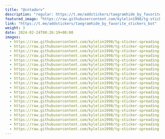```yaml
---
title: "@cntadorv"
description: "regular: https://t.me/addstickers/taegramhide_by_favorite_stickers_bot"
featured_image: "https://raw.githubusercontent.com/kylelin1998/tg-sticker-spreading-worldwide-images/main/img/a35f79a6-cce8-4096-a5d7-587539c1ca28.jpg"
link: "https://t.me/addstickers/taegramhide_by_favorite_stickers_bot"
weight: 3
date: 2024-02-24T08:26:19+08:00
images:
  - https://raw.githubusercontent.com/kylelin1998/tg-sticker-spreading-worldwide-images/main/img/a35f79a6-cce8-4096-a5d7-587539c1ca28.jpg
  - https://raw.githubusercontent.com/kylelin1998/tg-sticker-spreading-worldwide-images/main/img/655ae540-d7e2-48b9-9ec1-911b4cefd462.jpg
  - https://raw.githubusercontent.com/kylelin1998/tg-sticker-spreading-worldwide-images/main/img/82563b40-4d88-450a-8e6d-e06460fd9aed.jpg
  - https://raw.githubusercontent.com/kylelin1998/tg-sticker-spreading-worldwide-images/main/img/653e1164-2126-4bb0-b92b-78ea19129a09.jpg
  - https://raw.githubusercontent.com/kylelin1998/tg-sticker-spreading-worldwide-images/main/img/348e718c-b963-422e-9807-7c91dd678de2.jpg
  - https://raw.githubusercontent.com/kylelin1998/tg-sticker-spreading-worldwide-images/main/img/43359b63-cf6b-43d6-8e83-859e9118fc57.jpg
  - https://raw.githubusercontent.com/kylelin1998/tg-sticker-spreading-worldwide-images/main/img/1f1947f5-c6d9-4f09-b7f7-c168c20d26b2.jpg
  - https://raw.githubusercontent.com/kylelin1998/tg-sticker-spreading-worldwide-images/main/img/66123dce-3327-4699-b147-1f600f7b7f30.jpg
  - https://raw.githubusercontent.com/kylelin1998/tg-sticker-spreading-worldwide-images/main/img/b2f950ae-25ce-4d00-9fc4-9719328ea105.jpg
  - https://raw.githubusercontent.com/kylelin1998/tg-sticker-spreading-worldwide-images/main/img/995d6264-b57b-4b7a-b76c-7c6d44955813.jpg
  - https://raw.githubusercontent.com/kylelin1998/tg-sticker-spreading-worldwide-images/main/img/65df5386-47ab-4acd-95ac-286c44610d45.jpg
  - https://raw.githubusercontent.com/kylelin1998/tg-sticker-spreading-worldwide-images/main/img/95cb7984-95c7-4e03-86f9-45b14687c2bb.jpg
  - https://raw.githubusercontent.com/kylelin1998/tg-sticker-spreading-worldwide-images/main/img/8161313c-2ba7-4372-b105-437f9655aa11.jpg
  - https://raw.githubusercontent.com/kylelin1998/tg-sticker-spreading-worldwide-images/main/img/fee1cc83-6c48-42fe-8158-0ac21b8aade9.jpg
  - https://raw.githubusercontent.com/kylelin1998/tg-sticker-spreading-worldwide-images/main/img/902e1528-67a0-4778-8dbf-19f207434206.jpg
  - https://raw.githubusercontent.com/kylelin1998/tg-sticker-spreading-worldwide-images/main/img/8aced216-a378-4f9e-b05b-01e05304ed9c.jpg
  - https://raw.githubusercontent.com/kylelin1998/tg-sticker-spreading-worldwide-images/main/img/6eedbfba-dfc5-4dc3-b1e5-524250aff309.jpg
  - https://raw.githubusercontent.com/kylelin1998/tg-sticker-spreading-worldwide-images/main/img/0f504cc4-809b-4937-8a07-9ccec79c6f9f.jpg
  - https://raw.githubusercontent.com/kylelin1998/tg-sticker-spreading-worldwide-images/main/img/d8e39f6f-21f0-4e74-bb01-c52bc644c1eb.jpg
  - https://raw.githubusercontent.com/kylelin1998/tg-sticker-spreading-worldwide-images/main/img/178cdaff-4d30-4d03-8eca-37058a6045f3.jpg
---
```

